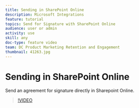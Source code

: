 ```yaml
---
title: Sending in SharePoint Online
description: Microsoft Integrations
feature: tutorial
topics: Send for Signature with SharePoint Online
audience: user or admin
activity: use
skill: any
doc-type: feature video
team: DC Product Marketing Retention and Engagement
thumbnail: 41263.jpg
---
```


# Sending in SharePoint Online

Send an agreement for signature directly in Sharepoint Online.

>[!VIDEO](https://video.tv.adobe.com/v/41263?hidetitle=true)